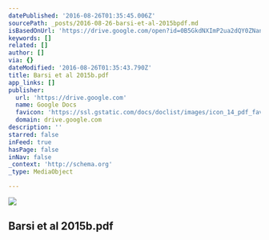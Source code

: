 ```yaml
---
datePublished: '2016-08-26T01:35:45.006Z'
sourcePath: _posts/2016-08-26-barsi-et-al-2015bpdf.md
isBasedOnUrl: 'https://drive.google.com/open?id=0B5GkdNXImP2ua2dQY0ZNanpOQTQ'
keywords: []
related: []
author: []
via: {}
dateModified: '2016-08-26T01:35:43.790Z'
title: Barsi et al 2015b.pdf
app_links: []
publisher:
  url: 'https://drive.google.com'
  name: Google Docs
  favicon: 'https://ssl.gstatic.com/docs/doclist/images/icon_14_pdf_favicon.ico'
  domain: drive.google.com
description: ''
starred: false
inFeed: true
hasPage: false
inNav: false
_context: 'http://schema.org'
_type: MediaObject

---
```

<article style=""><img src="https://imgflo.herokuapp.com/graph/vahj1ThiexotieMo/f0deaa651bedae284fab6b093a20d76f/noop?input=https%3A%2F%2Flh3.googleusercontent.com%2F8pMq4R8J_kcL45M7yYWIxDwAIeALKt7iqf2WvUjPHZAm6MdH6PAEjQ%3Dw1200-h630-p" /><h1>Barsi et al 2015b.pdf</h1></article>